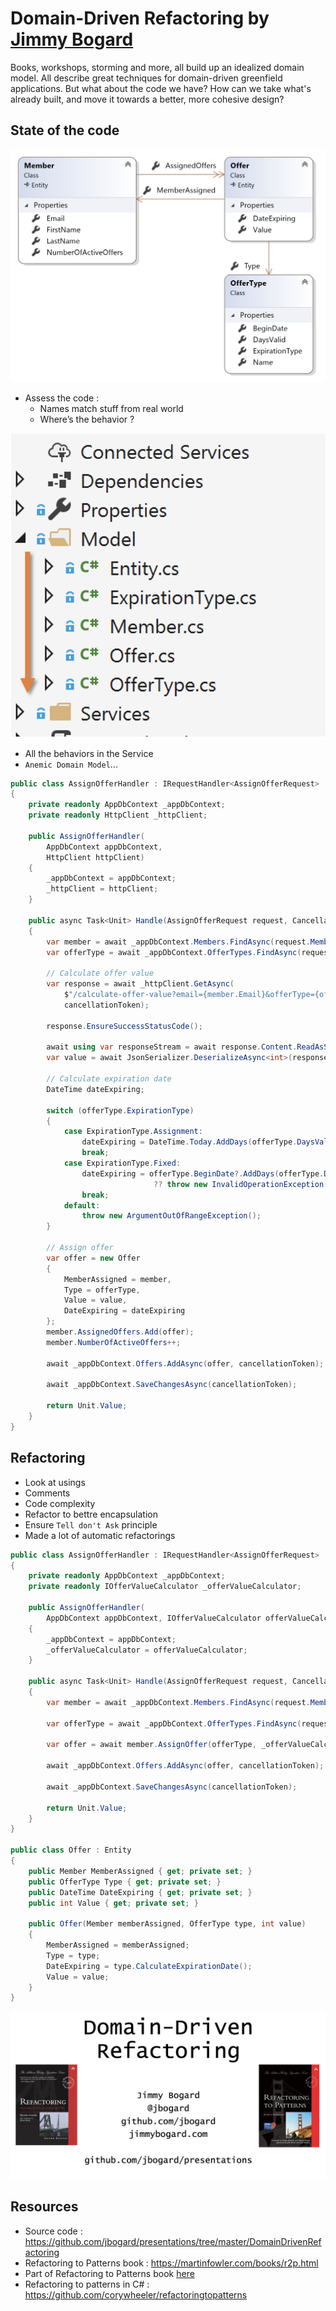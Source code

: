 # Domain-Driven Refactoring by [Jimmy Bogard](https://jimmybogard.com/)
Books, workshops, storming and more, all build up an idealized domain model. All describe great techniques for domain-driven greenfield applications. But what about the code we have? How can we take what's already built, and move it towards a better, more cohesive design?

## State of the code
![domain model](img/ddd-refactoring/1.png)

- Assess the code :
    - Names match stuff from real world
	- Where’s the behavior ?

![ref](img/ddd-refactoring/2.png)
- All the behaviors in the Service
- `Anemic Domain Model`...

```csharp
public class AssignOfferHandler : IRequestHandler<AssignOfferRequest>
{
    private readonly AppDbContext _appDbContext;
    private readonly HttpClient _httpClient;

    public AssignOfferHandler(
        AppDbContext appDbContext,
        HttpClient httpClient)
    {
        _appDbContext = appDbContext;
        _httpClient = httpClient;
    }

    public async Task<Unit> Handle(AssignOfferRequest request, CancellationToken cancellationToken)
    {
        var member = await _appDbContext.Members.FindAsync(request.MemberId, cancellationToken);
        var offerType = await _appDbContext.OfferTypes.FindAsync(request.OfferTypeId, cancellationToken);

        // Calculate offer value
        var response = await _httpClient.GetAsync(
            $"/calculate-offer-value?email={member.Email}&offerType={offerType.Name}",
            cancellationToken);

        response.EnsureSuccessStatusCode();

        await using var responseStream = await response.Content.ReadAsStreamAsync(cancellationToken);
        var value = await JsonSerializer.DeserializeAsync<int>(responseStream, cancellationToken: cancellationToken);

        // Calculate expiration date
        DateTime dateExpiring;

        switch (offerType.ExpirationType)
        {
            case ExpirationType.Assignment:
                dateExpiring = DateTime.Today.AddDays(offerType.DaysValid);
                break;
            case ExpirationType.Fixed:
                dateExpiring = offerType.BeginDate?.AddDays(offerType.DaysValid)
                                ?? throw new InvalidOperationException();
                break;
            default:
                throw new ArgumentOutOfRangeException();
        }

        // Assign offer
        var offer = new Offer
        {
            MemberAssigned = member,
            Type = offerType,
            Value = value,
            DateExpiring = dateExpiring
        };
        member.AssignedOffers.Add(offer);
        member.NumberOfActiveOffers++;

        await _appDbContext.Offers.AddAsync(offer, cancellationToken);

        await _appDbContext.SaveChangesAsync(cancellationToken);

        return Unit.Value;
    }
}
```

## Refactoring
- Look at usings
- Comments
- Code complexity
- Refactor to bettre encapsulation
- Ensure `Tell don't Ask` principle
- Made a lot of automatic refactorings

```csharp
public class AssignOfferHandler : IRequestHandler<AssignOfferRequest>
{
    private readonly AppDbContext _appDbContext;
    private readonly IOfferValueCalculator _offerValueCalculator;

    public AssignOfferHandler(
        AppDbContext appDbContext, IOfferValueCalculator offerValueCalculator)
    {
        _appDbContext = appDbContext;
        _offerValueCalculator = offerValueCalculator;
    }

    public async Task<Unit> Handle(AssignOfferRequest request, CancellationToken cancellationToken)
    {
        var member = await _appDbContext.Members.FindAsync(request.MemberId, cancellationToken);

        var offerType = await _appDbContext.OfferTypes.FindAsync(request.OfferTypeId, cancellationToken);

        var offer = await member.AssignOffer(offerType, _offerValueCalculator);

        await _appDbContext.Offers.AddAsync(offer, cancellationToken);

        await _appDbContext.SaveChangesAsync(cancellationToken);

        return Unit.Value;
    }
}

public class Offer : Entity
{
    public Member MemberAssigned { get; private set; }
    public OfferType Type { get; private set; }
    public DateTime DateExpiring { get; private set; }
    public int Value { get; private set; }

    public Offer(Member memberAssigned, OfferType type, int value)
    {
        MemberAssigned = memberAssigned;
        Type = type;
        DateExpiring = type.CalculateExpirationDate();
        Value = value;
    }
}

```
		
![ref](img/ddd-refactoring/3.png)

## Resources
- Source code : https://github.com/jbogard/presentations/tree/master/DomainDrivenRefactoring
- Refactoring to Patterns book : https://martinfowler.com/books/r2p.html
- Part of Refactoring to Patterns book [here](https://github.com/abhinavkorpal/awesome-computer-science-EBook/blob/master/DesignPatterns/Refactoring%20To%20Patterns%20-%20Joshua%20Kerievsky.pdf)
- Refactoring to patterns in C# : 
https://github.com/corywheeler/refactoringtopatterns